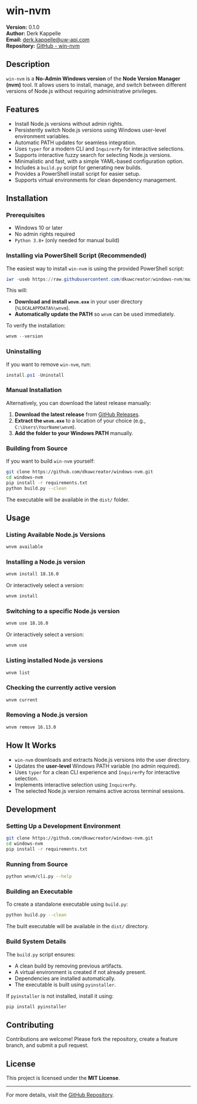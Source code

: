 # win-nvm

**Version:** 0.1.0  
**Author:** Derk Kappelle  
**Email:** [derk.kappelle@uw-api.com](mailto:derk.kappelle@uw-api.com)  
**Repository:** [GitHub - win-nvm](https://github.com/dkuwcreator/windows-nvm.git)

## Description

`win-nvm` is a **No-Admin Windows version** of the **Node Version Manager (nvm)** tool. It allows users to install, manage, and switch between different versions of Node.js without requiring administrative privileges.

## Features

- Install Node.js versions without admin rights.
- Persistently switch Node.js versions using Windows user-level environment variables.
- Automatic PATH updates for seamless integration.
- Uses `typer` for a modern CLI and `InquirerPy` for interactive selections.
- Supports interactive fuzzy search for selecting Node.js versions.
- Minimalistic and fast, with a simple YAML-based configuration option.
- Includes a `build.py` script for generating new builds.
- Provides a PowerShell install script for easier setup.
- Supports virtual environments for clean dependency management.

## Installation

### **Prerequisites**
- Windows 10 or later
- No admin rights required
- `Python 3.8+` (only needed for manual build)

### **Installing via PowerShell Script (Recommended)**
The easiest way to install `win-nvm` is using the provided PowerShell script:

```powershell
iwr -useb https://raw.githubusercontent.com/dkuwcreator/windows-nvm/main/install.ps1 | iex
```

This will:
- **Download and install `wnvm.exe`** in your user directory (`%LOCALAPPDATA%\wnvm`).
- **Automatically update the PATH** so `wnvm` can be used immediately.

To verify the installation:
```powershell
wnvm --version
```

### **Uninstalling**
If you want to remove `win-nvm`, run:
```powershell
install.ps1 -Uninstall
```

### **Manual Installation**
Alternatively, you can download the latest release manually:
1. **Download the latest release** from [GitHub Releases](https://github.com/dkuwcreator/windows-nvm/releases/latest).
2. **Extract the `wnvm.exe`** to a location of your choice (e.g., `C:\Users\YourName\wnvm`).
3. **Add the folder to your Windows PATH** manually.

### **Building from Source**
If you want to build `win-nvm` yourself:
```sh
git clone https://github.com/dkuwcreator/windows-nvm.git
cd windows-nvm
pip install -r requirements.txt
python build.py --clean
```
The executable will be available in the `dist/` folder.

## Usage

### **Listing Available Node.js Versions**
```sh
wnvm available
```

### **Installing a Node.js version**
```sh
wnvm install 18.16.0
```
Or interactively select a version:
```sh
wnvm install
```

### **Switching to a specific Node.js version**
```sh
wnvm use 18.16.0
```
Or interactively select a version:
```sh
wnvm use
```

### **Listing installed Node.js versions**
```sh
wnvm list
```

### **Checking the currently active version**
```sh
wnvm current
```

### **Removing a Node.js version**
```sh
wnvm remove 16.13.0
```

## How It Works

- `win-nvm` downloads and extracts Node.js versions into the user directory.
- Updates the **user-level** Windows PATH variable (no admin required).
- Uses `typer` for a clean CLI experience and `InquirerPy` for interactive selection.
- Implements interactive selection using `InquirerPy`.
- The selected Node.js version remains active across terminal sessions.

## Development

### **Setting Up a Development Environment**
```sh
git clone https://github.com/dkuwcreator/windows-nvm.git
cd windows-nvm
pip install -r requirements.txt
```

### **Running from Source**
```sh
python wnvm/cli.py --help
```

### **Building an Executable**
To create a standalone executable using `build.py`:
```sh
python build.py --clean
```
The built executable will be available in the `dist/` directory.

### **Build System Details**
The `build.py` script ensures:
- A clean build by removing previous artifacts.
- A virtual environment is created if not already present.
- Dependencies are installed automatically.
- The executable is built using `pyinstaller`.

If `pyinstaller` is not installed, install it using:
```sh
pip install pyinstaller
```

## Contributing

Contributions are welcome! Please fork the repository, create a feature branch, and submit a pull request.

## License

This project is licensed under the **MIT License**.

---
For more details, visit the [GitHub Repository](https://github.com/dkuwcreator/windows-nvm.git).


